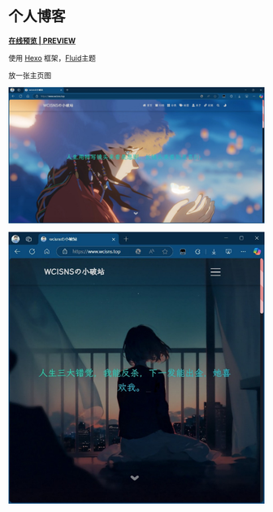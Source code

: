 # 个人博客

[**<u>在线预览 | PREVIEW</u>**](https://www.wcisns.top)

使用 [Hexo](https://hexo.io/zh-cn) 框架，[Fluid](https://github.com/fluid-dev/hexo-theme-fluid)主题

放一张主页图

![cover](/img/note/wcisnsSiteImage1.jpg)

![cover](/img/note/wcisnsSiteImage2.jpg)
